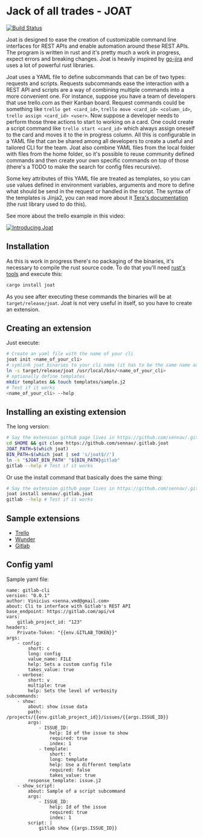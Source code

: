 # Jack of all trades - JOAT

[![Build Status](https://travis-ci.com/sennav/joat.svg?token=gvqDsu5Cy69X2ywTP4E2&branch=dev)](https://travis-ci.com/sennav/joat)

Joat is designed to ease the creation of customizable command line interfaces for REST APIs and
enable automation around these REST APIs.
The program is written in rust and it's pretty much a work in progress, expect errors and breaking changes.
Joat is heavily inspired by [go-jira](https://github.com/go-jira/jira) and uses a lot of powerful rust libraries.

Joat uses a YAML file to define subcommands that can be of two types: requests and scripts.
Requests subcommands ease the interaction with a REST API and scripts are a way of combining multiple commands into a more convenient one.
For instance, suppose you have a team of developers that use trello.com as their Kanban board.
Request commands could be something like `trello get <card_id>`, `trello move <card_id> <column_id>`, `trello assign <card_id> <user>`.
Now suppose a developer needs to perform those three actions to start to working on a card.
One could create a script command like `trello start <card_id>` which always assign oneself to the card and moves it to the in progress column.
All this is configurable in a YAML file that can be shared among all developers to create a useful and tailored CLI for the team.
Joat also combine YAML files from the local folder with files from the home folder, so it's possible to reuse community defined commands and then create your own specific commands on top of those (there's a TODO to make the search for config files recursive).

Some key attributes of this YAML file are treated as templates,
so you can use values defined in environment variables, arguments and more to define what should be send in the request or handled in the script.
The syntax of the templates is Jinja2, you can read more about it [Tera's documentation](https://tera.netlify.com/)
(the rust library used to do this).

See more about the trello example in this video:

[![Introducing Joat](http://img.youtube.com/vi/_jA8mYOtf4A/0.jpg)](http://www.youtube.com/watch?v=_jA8mYOtf4A "Introducing Joat")

## Installation

As this is work in progress there's no packaging of the binaries, it's necessary to compile the rust source code.
To do that you'll need [rust's tools](https://www.rust-lang.org/tools/install) and execute this:

```bash
cargo install joat
```

As you see after executing these commands the binaries will be at `target/release/joat`.
Joat is not very useful in itself, so you have to create an extension.

## Creating an extension

Just execute:

```bash
# Create an yaml file with the name of your cli
joat init <name_of_your_cli>
# symlink joat binaries to your cli name (it has to be the same name as the yaml)
ln -s target/release/joat /usr/local/bin/<name_of_your_cli>
# optionally define templates
mkdir templates && touch templates/sample.j2
# Test if it works
<name_of_your_cli> --help
```

## Installing an existing extension

The long version:
```bash
# Say the extension github page lives in https://github.com/sennav/.gitlab.joat
cd $HOME && git clone https://github.com/sennav/.gitlab.joat
JOAT_PATH=$(which joat)
BIN_PATH=$(which joat | sed 's/joat$//')
ln -s "$JOAT_BIN_PATH" "${BIN_PATH}gitlab"
gitlab --help # Test if it works
```

Or use the install command that basically does the same thing:
```bash
# Say the extension github page lives in https://github.com/sennav/.gitlab.joat
joat install sennav/.gitlab.joat
gitlab --help # Test if it works
```

## Sample extensions

* [Trello](https://github.com/sennav/trello.joat)
* [Wunder](https://github.com/sennav/wunder.joat)
* [Gitlab](https://github.com/sennav/gitlab.joat)

## Config yaml

Sample yaml file:

```
name: gitlab-cli
version: "0.0.1"
author: Vinicius <senna.vmd@gmail.com>
about: Cli to interface with Gitlab's REST API
base_endpoint: https://gitlab.com/api/v4
vars:
    gitlab_project_id: "123"
headers:
    Private-Token: "{{env.GITLAB_TOKEN}}"
args:
    - config:
        short: c
        long: config
        value_name: FILE
        help: Sets a custom config file
        takes_value: true
    - verbose:
        short: v
        multiple: true
        help: Sets the level of verbosity
subcommands:
    - show:
        about: show issue data
        path: /projects/{{env.gitlab_project_id}}/issues/{{args.ISSUE_ID}}
        args:
            - ISSUE_ID:
                help: Id of the issue to show
                required: true
                index: 1
            - template:
                short: t
                long: template
                help: Use a different template
                required: false
                takes_value: true
        response_template: issue.j2
    - show_script:
        about: Sample of a script subcommand
        args:
            - ISSUE_ID:
                help: Id of the issue
                required: true
                index: 1
        script: |
            gitlab show {{args.ISSUE_ID}}
```
